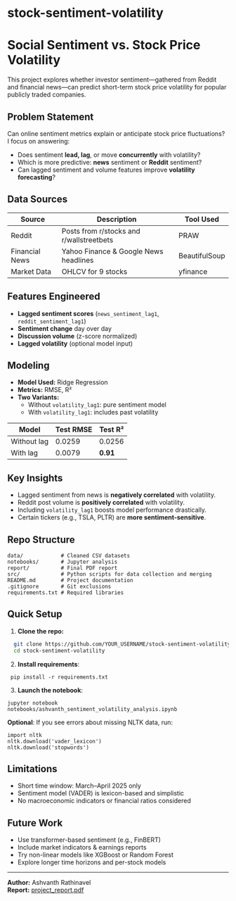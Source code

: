# stock-sentiment-volatility
# Social Sentiment vs. Stock Price Volatility

This project explores whether investor sentiment—gathered from Reddit and financial news—can predict short-term stock price volatility for popular publicly traded companies.

## Problem Statement

Can online sentiment metrics explain or anticipate stock price fluctuations?  
I focus on answering:
- Does sentiment **lead, lag**, or move **concurrently** with volatility?
- Which is more predictive: **news** sentiment or **Reddit** sentiment?
- Can lagged sentiment and volume features improve **volatility forecasting**?

## Data Sources

| Source      | Description                             | Tool Used |
|-------------|-----------------------------------------|-----------|
| Reddit      | Posts from r/stocks and r/wallstreetbets | PRAW |
| Financial News | Yahoo Finance & Google News headlines | BeautifulSoup |
| Market Data | OHLCV for 9 stocks                      | yfinance |

## Features Engineered

- **Lagged sentiment scores** (`news_sentiment_lag1`, `reddit_sentiment_lag1`)
- **Sentiment change** day over day
- **Discussion volume** (z-score normalized)
- **Lagged volatility** (optional model input)

## Modeling

- **Model Used:** Ridge Regression
- **Metrics:** RMSE, R²
- **Two Variants:**
  - Without `volatility_lag1`: pure sentiment model
  - With `volatility_lag1`: includes past volatility

| Model | Test RMSE | Test R² |
|-------|-----------|---------|
| Without lag | 0.0259 | 0.0256 |
| With lag | 0.0079 | **0.91** |

## Key Insights

- Lagged sentiment from news is **negatively correlated** with volatility.
- Reddit post volume is **positively correlated** with volatility.
- Including `volatility_lag1` boosts model performance drastically.
- Certain tickers (e.g., TSLA, PLTR) are **more sentiment-sensitive**.

## Repo Structure
```
data/            # Cleaned CSV datasets
notebooks/       # Jupyter analysis
report/          # Final PDF report
src/             # Python scripts for data collection and merging  
README.md        # Project documentation
.gitignore       # Git exclusions
requirements.txt # Required libraries
```
## Quick Setup

1. **Clone the repo:**
```bash
  git clone https://github.com/YOUR_USERNAME/stock-sentiment-volatility.git
  cd stock-sentiment-volatility
```

2.	**Install requirements**:
  ```
   pip install -r requirements.txt
  ```
3.	**Launch the notebook**:
   ```
   jupyter notebook notebooks/ashvanth_sentiment_volatility_analysis.ipynb
  ```
**Optional**:
If you see errors about missing NLTK data, run:
  ```
  import nltk
  nltk.download('vader_lexicon')
  nltk.download('stopwords')
  ```

## Limitations

- Short time window: March–April 2025 only
- Sentiment model (VADER) is lexicon-based and simplistic
- No macroeconomic indicators or financial ratios considered

## Future Work

- Use transformer-based sentiment (e.g., FinBERT)
- Include market indicators & earnings reports
- Try non-linear models like XGBoost or Random Forest
- Explore longer time horizons and per-stock models

---

**Author:** Ashvanth Rathinavel  
**Report:** [project_report.pdf](./report/project_report.pdf)
